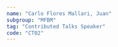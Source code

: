 ```yaml
---
name: "Carlo Flores Mallari, Juan"
subgroup: "MFBM"
tag: "Contributed Talks Speaker"
code: "CT02"
---
```


